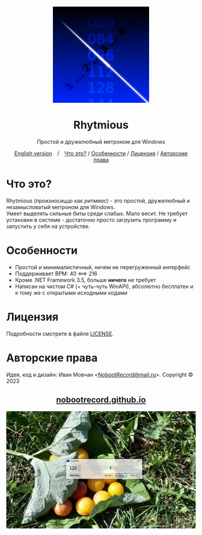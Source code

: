 <div align="center">

![Rhytmious](Stuff/Logo.png)

# Rhytmious

Простой и дружелюбный метроном для Windows

[English version](README.md)&emsp;/&emsp;[Что это?](#что-это) / [Особенности](#особенности) / [Лицензия](#лицензия) / [Авторские права](#авторские-права)

</div>

# Что это?

Rhytmious (произносиццо как _ритмиас_) - это простой, дружелюбный и незамысловатый метроном для Windows.\
Умеет выделять сильные биты среди слабых. Мало весит. Не требует установки в системе - достаточно просто загрузить программу и запустить у себя на устройстве.

# Особенности

* Простой и минималистичный, ничем не перегруженный интерфейс
* Поддерживает BPM: 40 <==> 216
* Кроме .NET Framework 3.5, больше **ничего** не требует
* Написан на чистом C# (+ чуть-чуть WinAPI), абсолютно бесплатен и к тому же с открытыми исходными кодами

# Лицензия

Подробности смотрите в файле [LICENSE](LICENSE).

# Авторские права

Идея, код и дизайн: Иван Мовчан &lt;NobootRecord@mail.ru&gt;. Copyright &copy; 2023

<div align="center">

## [nobootrecord.github.io](https://nobootrecord.github.io)

![Rhytmious на Windows 10](Stuff/Screenshot.png)

</div>
